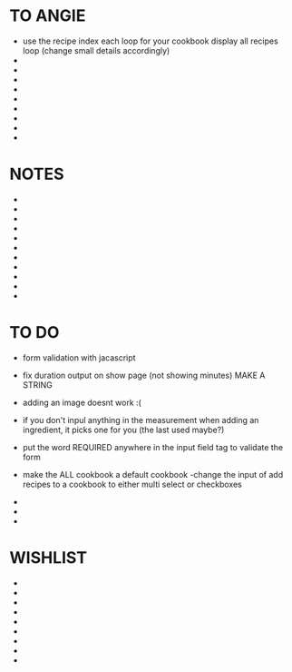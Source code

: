 # TO ANGIE
- use the recipe index each loop for your cookbook display all recipes loop (change small details accordingly)
-
-
-
-
-
-
-
-
-

# NOTES
-
-
-
-
-
-
-
-
-
-
-




# TO DO
- form validation with jacascript
- fix duration output on show page (not showing minutes) MAKE A STRING

- adding an image doesnt work :(
- if you don't inpul anything in the measurement when adding an ingredient, it picks one for you (the last used maybe?)
- put the word REQUIRED anywhere in the input field tag to validate the form
- make the ALL cookbook a default cookbook
-change the input of add recipes to a cookbook to either multi select or checkboxes
-
-
-


# WISHLIST
-
-
-
-
-
-
-
-
-
